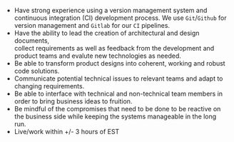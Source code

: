 - Have strong experience using a version management system and continuous integration (CI) development process. We use `Git`/`Github` for version management and `Gitlab` for our `CI` pipelines. 
- Have the ability to lead the creation of architectural and design documents,  
  collect requirements as well as feedback from the development and product teams and evalute new technologies as needed. 
- Be able to transform product designs into coherent, working and robust code solutions. 
- Communicate potential technical issues to relevant teams and adapt to changing requirements. 
- Be able to interface with technical and non-technical team members in order to bring business ideas to fruition. 
- Be mindful of the compromises that need to be done to be reactive on the business side while keeping the systems 
  manageable in the long run.
- Live/work within +/- 3 hours of EST